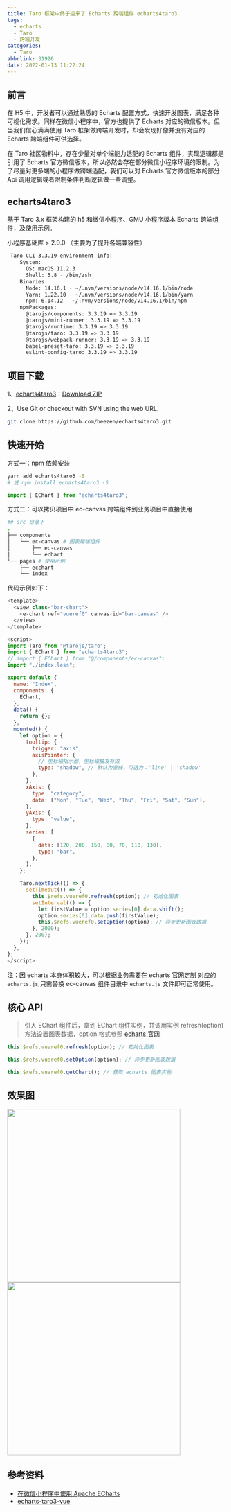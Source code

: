 ```yaml
---
title: Taro 框架中终于迎来了 Echarts 跨端组件 echarts4taro3
tags:
  - echarts
  - Taro
  - 跨端开发
categories:
  - Taro
abbrlink: 31926
date: 2022-01-13 11:22:24
---
```


## 前言

在 H5 中，开发者可以通过熟悉的 Echarts 配置方式，快速开发图表，满足各种可视化需求。同样在微信小程序中，官方也提供了 Echarts 对应的微信版本。但当我们信心满满使用 Taro 框架做跨端开发时，却会发现好像并没有对应的 Echarts 跨端组件可供选择。

在 Taro 社区物料中，存在少量对单个端能力适配的 Echarts 组件，实现逻辑都是引用了 Echarts 官方微信版本，所以必然会存在部分微信小程序环境的限制。为了尽量对更多端的小程序做跨端适配，我们可以对 Echarts 官方微信版本的部分 Api 调用逻辑或者限制条件判断逻辑做一些调整。

## echarts4taro3

基于 Taro 3.x 框架构建的 h5 和微信小程序、GMU 小程序版本 Echarts 跨端组件，及使用示例。

小程序基础库 > 2.9.0 （主要为了提升各端兼容性）

```bash
 Taro CLI 3.3.19 environment info:
    System:
      OS: macOS 11.2.3
      Shell: 5.8 - /bin/zsh
    Binaries:
      Node: 14.16.1 - ~/.nvm/versions/node/v14.16.1/bin/node
      Yarn: 1.22.10 - ~/.nvm/versions/node/v14.16.1/bin/yarn
      npm: 6.14.12 - ~/.nvm/versions/node/v14.16.1/bin/npm
    npmPackages:
      @tarojs/components: 3.3.19 => 3.3.19
      @tarojs/mini-runner: 3.3.19 => 3.3.19
      @tarojs/runtime: 3.3.19 => 3.3.19
      @tarojs/taro: 3.3.19 => 3.3.19
      @tarojs/webpack-runner: 3.3.19 => 3.3.19
      babel-preset-taro: 3.3.19 => 3.3.19
      eslint-config-taro: 3.3.19 => 3.3.19
```

## 项目下载

1、[echarts4taro3](https://github.com/beezen/echarts4taro3)：[Download ZIP](https://github.com/beezen/echarts4taro3/archive/refs/heads/master.zip)

2、Use Git or checkout with SVN using the web URL.

```bash
git clone https://github.com/beezen/echarts4taro3.git
```

## 快速开始

方式一：npm 依赖安装

```bash
yarn add echarts4taro3 -S
# 或 npm install echarts4taro3 -S
```

```javascript
import { EChart } from "echarts4taro3";
```

方式二：可以拷贝项目中 ec-canvas 跨端组件到业务项目中直接使用

```bash
## src 目录下
.
├── components
│   └── ec-canvas # 图表跨端组件
│       ├── ec-canvas
│       └── echart
└── pages # 使用示例
    ├── ecchart
    └── index
```

代码示例如下：

```javascript
<template>
  <view class="bar-chart">
    <e-chart ref="vueref0" canvas-id="bar-canvas" />
  </view>
</template>

<script>
import Taro from "@tarojs/taro";
import { EChart } from "echarts4taro3";
// import { EChart } from "@/components/ec-canvas";
import "./index.less";

export default {
  name: "Index",
  components: {
    EChart,
  },
  data() {
    return {};
  },
  mounted() {
    let option = {
      tooltip: {
        trigger: "axis",
        axisPointer: {
          // 坐标轴指示器，坐标轴触发有效
          type: "shadow", // 默认为直线，可选为：'line' | 'shadow'
        },
      },
      xAxis: {
        type: "category",
        data: ["Mon", "Tue", "Wed", "Thu", "Fri", "Sat", "Sun"],
      },
      yAxis: {
        type: "value",
      },
      series: [
        {
          data: [120, 200, 150, 80, 70, 110, 130],
          type: "bar",
        },
      ],
    };

    Taro.nextTick(() => {
      setTimeout(() => {
        this.$refs.vueref0.refresh(option); // 初始化图表
        setInterval(() => {
          let firstValue = option.series[0].data.shift();
          option.series[0].data.push(firstValue);
          this.$refs.vueref0.setOption(option); // 异步更新图表数据
        }, 2000);
      }, 200);
    });
  },
};
</script>
```

注：因 echarts 本身体积较大，可以根据业务需要在 echarts [官网定制](https://echarts.apache.org/zh/builder.html) 对应的 `echarts.js`,只需替换 ec-canvas 组件目录中 `echarts.js` 文件即可正常使用。

## 核心 API

> 引入 EChart 组件后，拿到 EChart 组件实例，并调用实例 refresh(option)方法设置图表数据，option 格式参照 [echarts 官网](https://echarts.apache.org/examples/zh/index.html)

```javascript
this.$refs.vueref0.refresh(option); // 初始化图表

this.$refs.vueref0.setOption(option); // 异步更新图表数据

this.$refs.vueref0.getChart(); // 获取 echarts 图表实例
```

## 效果图

<img src="https://img.dongbizhen.com/static/echarts_0113.jpeg" width="400" />
<img src="https://img.dongbizhen.com/static/echarts_0113_weapp.jpeg" width="400" />

## 参考资料

- [在微信小程序中使用 Apache ECharts](https://github.com/ecomfe/echarts-for-weixin)
- [echarts-taro3-vue](https://taro-ext.jd.com/plugin/view/5f68a040f71392c040202fd7)
